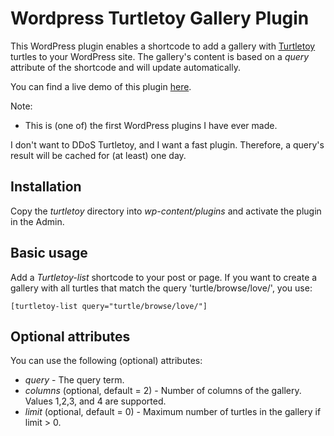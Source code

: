 # Wordpress Turtletoy Gallery Plugin

This WordPress plugin enables a shortcode to add a gallery with [Turtletoy](https://turtletoy.net) turtles to your WordPress site. The gallery's content is based on a _query_ attribute of the shortcode and will update automatically.

You can find a live demo of this plugin [here](https://reindernijhoff.net/turtletoy/).

Note:
- This is (one of) the first WordPress plugins I have ever made. 

I don't want to DDoS Turtletoy, and I want a fast plugin. Therefore, a query's result will be cached for (at least) one day.

## Installation

Copy the _turtletoy_ directory into _wp-content/plugins_ and activate the plugin in the Admin.

## Basic usage

Add a _Turtletoy-list_ shortcode to your post or page. If you want to create a gallery with all turtles that match the query 'turtle/browse/love/', you use:

```
[turtletoy-list query="turtle/browse/love/"]
```

## Optional attributes

You can use the following (optional) attributes:

- *query* - The query term.
- *columns* (optional, default = 2) - Number of columns of the gallery. Values 1,2,3, and 4 are supported.
- *limit* (optional, default = 0) - Maximum number of turtles in the gallery if limit > 0.
